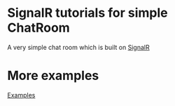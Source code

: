 # SignalR tutorials for simple ChatRoom

A very simple chat room which is built on [SignalR](http://signalr.net/)


# More examples
[Examples](https://github.com/SignalR/SignalR/tree/dev/samples)